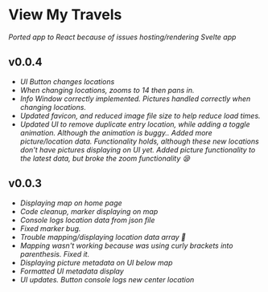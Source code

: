 # View My Travels

_Ported app to React because of issues hosting/rendering Svelte app_

## v0.0.4

- _UI Button changes locations_
- _When changing locations, zooms to 14 then pans in._
- _Info Window correctly implemented. Pictures handled correctly when changing locations._
- _Updated favicon, and reduced image file size to help reduce load times._
- _Updated UI to remove duplicate entry location, while adding a toggle animation. Although the animation is buggy.._
  _Added more picture/location data. Functionality holds, although these new locations don't have pictures displaying on UI yet._
  _Added picture functionality to the latest data, but broke the zoom functionality 😪_

## v0.0.3

- _Displaying map on home page_
- _Code cleanup, marker displaying on map_
- _Console logs location data from json file_
- _Fixed marker bug._
- _Trouble mapping/displaying location data array 🤔_
- _Mapping wasn't working because was using curly brackets into parenthesis. Fixed it._
- _Displaying picture metadata on UI below map_
- _Formatted UI metadata display_
- _UI updates. Button console logs new center location_
